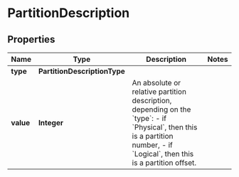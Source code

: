 

# PartitionDescription


## Properties

| Name | Type | Description | Notes |
|------------ | ------------- | ------------- | -------------|
|**type** | **PartitionDescriptionType** |  |  |
|**value** | **Integer** | An absolute or relative partition description, depending on the &#x60;type&#x60;: - if &#x60;Physical&#x60;, then this is a partition number, - if &#x60;Logical&#x60;, then this is a partition offset.  |  |



